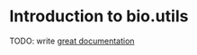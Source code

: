 # Introduction to bio.utils

TODO: write [great documentation](http://jacobian.org/writing/what-to-write/)
